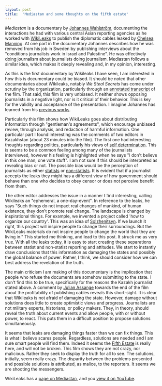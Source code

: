```yaml
---
layout: post
title:  "Mediastan and some thoughts on the fifth estate"
---
```


_Mediastan_ is a documentary by [Johannes Wahlström](https://sv.wikipedia.org/wiki/Johannes_Wahlstr%C3%B6m), documenting the interactions he had with various central Asian reporting agencies as he worked with [WikiLeaks](https://wikileaks.org/) to publish the diplomatic cables leaked by [Chelsea Manning](https://en.wikipedia.org/wiki/Chelsea_Manning). At one part in the documentary Johannes describes how he was removed from his job in Sweden by publishing interviews about the "conditions journalists work in Israel and Palestine". He was effectively doing journalism about journalists doing journalism. Mediastan follows a similar idea, which makes it deeply revealing and, in my opinion, interesting.

As this is the first documentary by Wikileaks I have seen, I am interested in how this is documentary could be biased. It should be noted that other documentaries about Wikileaks, notably _We Steal Secrets_ has come under scrutiny by the organization, particularly through an [annotated transcript](http://wikileaks.org/IMG/html/gibney-transcript.html) of the film. That said, this film is very unbiased. It neither shows opposing journalists in a negative light, nor is it critical of their behavior. This is key for the validity and acceptance of the presentation. I imagine Johannes has learned from his [previous works](https://sv.wikipedia.org/wiki/Johannes_Wahlstr%C3%B6m#Ordfrontdebatten).

Particularly this film shows how WikiLeaks goes about distributing information through "gentleman's agreements", which encourage unbiased review, through analysis, and redaction of harmful information. One particular part I found interesting was the comments of two editors in Kazakhstan (about 23 minutes into the film). The first one had interesting thoughts regarding politics, particularly his views of [self determination](https://en.wikipedia.org/wiki/Self-determination). This is seems to be a common feeling among many of the journalists interviewed, however his feeling is highlighted when he says "I don't believe in this one man, one vote stuff". I am not sure if this should be interpreted as revealing bias or not. The possible bias would be the perception of journalists as either [statists](https://en.wikipedia.org/wiki/Statism) or [non-statists](https://en.wikipedia.org/wiki/Anarchism). It is evident that if a journalist accepts the leaks they might has a different view of how government should behave than one who decides to obey censor or does not perceive benefit from them.

The other editor addresses the issue in a manner I find interesting, calling Wikileaks an "ephemeral, a one-day-event". In reference to the leaks, he says "Such things do not impact real changes of mankind, of human existence, they don't promote real change. The landscape is changed by inspirational things. For example, we invented a project called 'how to organize our country'. This was an idea of [Solzhenitsyn](https://en.wikipedia.org/wiki/Aleksandr_Solzhenitsyn). If we launch it right, this project will inspire people to change their surroundings. But the WikiLeaks materials do not inspire people to change the world that they are living in." This started me thinking, and lead to this post. It struck me as very true. With all the leaks today, it is easy to start creating these separations between statist and non-statist reporting and attitudes. We start to instantly draw conclusions that this information as damaging the states and possibly the global balance of power. Rather, I think, we should consider how we can best address the revelation of the truth.

The main criticism I am making of this documentary is the implication that people who refuse the documents are somehow submitting to the state. I don't find this to be true, specifically for the reasons the Kazakh journalist stated above. A comment by [Julian Assange](https://en.wikipedia.org/wiki/Julian_Assange) towards the end of the film about the profitability of publishing cables reveals this short-sight. It is clear that Wikileaks is not afraid of damaging the state. However, damage without solutions does little to create optimistic views and progress. Journalists are not military experts, historians, or policy makers. They, in theory, should reveal the truth about current events and allow people, with or without power, to react. This puts them in a difficult position to propose solutions simultaneously.

It seems that leaks are damaging things faster than we can fix things. This is what I believe scares people. Regardless, solutions are needed and I am sure smart people will find them. Indeed it seems the [Fifth Estate](https://en.wikipedia.org/wiki/Fifth_Estate) is really here, and will not be broken. This film shows they are not crazy, nor malicious. Rather they seek to display the truth for all to see. The solutions, initially, seem really crazy. The disparity between the problems presented and possible solutions is attributed, as malice, to the reporters. It seems we are shooting the messengers.


WikiLeaks has a [page on Mediastan](http://wikileaks.org/Watch-MEDIASTAN.html), and you [view it on YouTube](https://www.youtube.com/watch?v=_tMiJOn8gW8).
